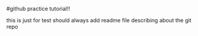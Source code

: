 #github practice tutorial!!

this is just for test 
should always add readme file describing about the git repo
